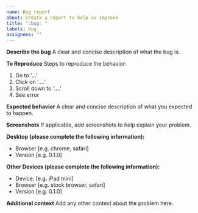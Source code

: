 ```yaml
---
name: Bug report
about: Create a report to help us improve
title: ":bug: "
labels: bug
assignees: ""
---
```


**Describe the bug**
A clear and concise description of what the bug is.

**To Reproduce**
Steps to reproduce the behavior:

1. Go to '...'
2. Click on '....'
3. Scroll down to '....'
4. See error

**Expected behavior**
A clear and concise description of what you expected to happen.

**Screenshots**
If applicable, add screenshots to help explain your problem.

**Desktop (please complete the following information):**

- Browser [e.g. chrome, safari]
- Version [e.g. 0.1.0]

**Other Devices (please complete the following information):**

- Device: [e.g. iPad mini]
- Browser [e.g. stock browser, safari]
- Version [e.g. 0.1.0]

**Additional context**
Add any other context about the problem here.

